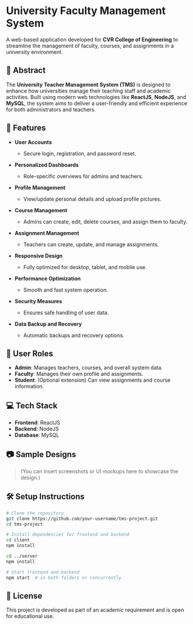 
# University Faculty Management System

A web-based application developed for **CVR College of Engineering** to streamline the management of faculty, courses, and assignments in a university environment.

## 📌 Abstract

The **University Teacher Management System (TMS)** is designed to enhance how universities manage their teaching staff and academic activities. Built using modern web technologies like **ReactJS**, **NodeJS**, and **MySQL**, the system aims to deliver a user-friendly and efficient experience for both administrators and teachers.

## 🚀 Features

- **User Accounts**
  - Secure login, registration, and password reset.
  
- **Personalized Dashboards**
  - Role-specific overviews for admins and teachers.

- **Profile Management**
  - View/update personal details and upload profile pictures.

- **Course Management**
  - Admins can create, edit, delete courses, and assign them to faculty.

- **Assignment Management**
  - Teachers can create, update, and manage assignments.

- **Responsive Design**
  - Fully optimized for desktop, tablet, and mobile use.

- **Performance Optimization**
  - Smooth and fast system operation.

- **Security Measures**
  - Ensures safe handling of user data.

- **Data Backup and Recovery**
  - Automatic backups and recovery options.

## 👥 User Roles

- **Admin**: Manages teachers, courses, and overall system data.
- **Faculty**: Manages their own profile and assignments.
- **Student**: (Optional extension) Can view assignments and course information.

## 💻 Tech Stack

- **Frontend**: ReactJS
- **Backend**: NodeJS
- **Database**: MySQL

## 📷 Sample Designs

> (You can insert screenshots or UI mockups here to showcase the design.)

## 🛠️ Setup Instructions

```bash
# Clone the repository
git clone https://github.com/your-username/tms-project.git
cd tms-project

# Install dependencies for frontend and backend
cd client
npm install

cd ../server
npm install

# Start frontend and backend
npm start  # in both folders or concurrently
```

## 📄 License

This project is developed as part of an academic requirement and is open for educational use.
